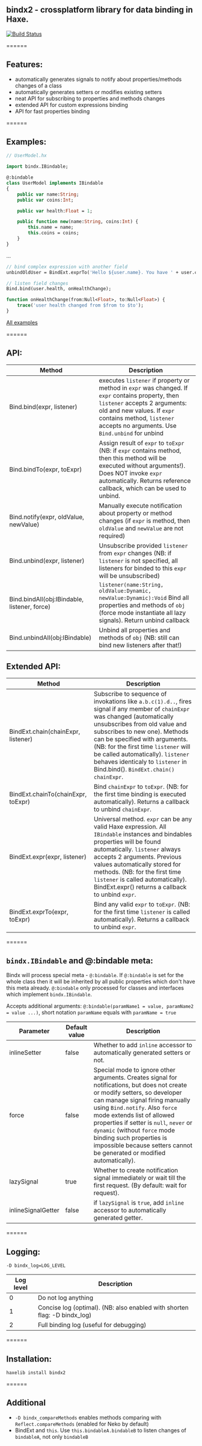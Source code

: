 ## bindx2 - crossplatform library for data binding in Haxe.

[![Build Status](https://travis-ci.org/profelis/bindx2.svg?branch=master)](https://travis-ci.org/profelis/bindx2)

======

## Features:

- automatically generates signals to notify about properties/methods changes of a class
- automatically generates setters or modifies existing setters
- neat API for subscribing to properties and methods changes
- extended API for custom expressions binding
- API for fast properties binding

======

## Examples:

```haxe
// UserModel.hx

import bindx.IBindable;

@:bindable
class UserModel implements IBindable
{
    public var name:String;
    public var coins:Int;

    public var health:Float = 1;

    public function new(name:String, coins:Int) {
        this.name = name;
        this.coins = coins;
    }
}
```
...
```haxe
// bind complex expression with another field
unbindOldUser = BindExt.exprTo('Hello ${user.name}. You have ' + user.coins + " coins", this.textField.text);

// listen field changes
Bind.bind(user.health, onHealthChange);

function onHealthChange(from:Null<Float>, to:Null<Float>) {
    trace('user health changed from $from to $to');
}
```

[All examples](https://github.com/profelis/bindx2/tree/master/samples/)

======

## API:

Method       | Description
------------ | -------------
Bind.bind(expr, listener) | executes `listener` if property or method in `expr` was changed. If `expr` contains property, then `listener` accepts 2 arguments: old and new values. If `expr` contains method, `listener` accepts no arguments. Use `Bind.unbind` for unbind
Bind.bindTo(expr, toExpr) | Assign result of `expr` to `toExpr` (NB: if `expr` contains method, then this method will be executed without arguments!). Does NOT invoke `expr` automatically. Returns reference callback, which can be used to unbind.
Bind.notify(expr, oldValue, newValue) | Manually execute notification about property or method changes (if `expr` is method, then `oldValue` and `newValue` are not required)
Bind.unbind(expr, listener) | Unsubscribe provided `listener` from `expr` changes (NB: if `listener` is not specified, all listeners for binded to this `expr` will be unsubscribed)
Bind.bindAll(obj:IBindable, listener, force) | `listener(name:String, oldValue:Dynamic, newValue:Dynamic):Void` Bind all properties and methods of `obj` (force mode instantiate all lazy signals). Return unbind callback
Bind.unbindAll(obj:IBindable) | Unbind all properties and methods of `obj` (NB: still can bind new listeners after that!)

## Extended API:

Method       | Description
------------ | -------------
BindExt.chain(chainExpr, listener) | Subscribe to sequence of invokations like `a.b.c(1).d..`, fires signal if any member of `chainExpr` was changed (automatically unsubscribes from old value and subscribes to new one). Methods can be specified with arguments. (NB: for the first time `listener` will be called automatically). `listener` behaves identicaly to `listener` in Bind.bind(). `BindExt.chain()`  `chainExpr`.
BindExt.chainTo(chainExpr, toExpr) | Bind `chainExpr` to `toExpr`. (NB: for the first time binding is executed automatically). Returns a callback to unbind `chainExpr`.
BindExt.expr(expr, listener) | Universal method. `expr` can be any valid Haxe expression. All `IBindable` instances and bindables properties will be found automatically. `listener` always accepts 2 arguments. Previous values automatically stored for methods. (NB: for the first time `listener` is called automatically). BindExt.expr() returns a callback to unbind `expr`.
BindExt.exprTo(expr, toExpr) | Bind any valid `expr` to `toExpr`. (NB: for the first time `listener` is called automatically). Returns a callback to unbind `expr`.

======

## `bindx.IBindable` and @:bindable meta:

Bindx will process special meta - `@:bindable`. If `@:bindable` is set for the whole class then it will be inherited by all public properties which don't have this meta already. `@:bindable` only processed for classes and interfaces which implement `bindx.IBindable`.

Accepts additional arguments: `@:bindable(paramName1 = value, paramName2 = value ...)`, short notation `paramName` equals with `paramName = true`

Parameter    | Default value | Description
------------ | ------------- | -------------
inlineSetter | false | Whether to add `inline` accessor to automatically generated setters or not.
force | false | Special mode to ignore other arguments. Creates signal for notifications, but does not create or modify setters, so developer can manage signal firing manually using `Bind.notify`. Also `force` mode extends list of allowed properties if setter is `null`, `never` or `dynamic` (without `force` mode binding such properties is impossible because setters cannot be generated or modified automatically).
lazySignal | true | Whether to create notification signal immediately or wait till the first request. (By default: wait for request).
inlineSignalGetter | false | if `lazySignal` is `true`, add `inline` accessor to automatically generated getter.


======

## Logging:

```-D bindx_log=LOG_LEVEL```

Log level    | Description
------------ | -------------
0 | Do not log anything
1 | Concise log (optimal). (NB: also enabled with shorten flag: -D bindx_log)
2 | Full binding log (useful for debugging)

======

## Installation:

`haxelib install bindx2`

======

## Additional

- `-D bindx_compareMethods` enables methods comparing with `Reflect.compareMethods` (enabled for Neko by default)
- BindExt and `this`. Use `this.bindableA.bindableB` to listen changes of `bindableA`, not only `bindableB`
